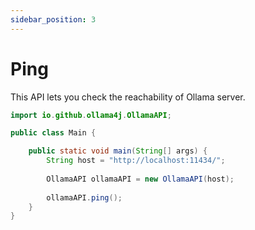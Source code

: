```yaml
---
sidebar_position: 3
---
```


# Ping

This API lets you check the reachability of Ollama server.

```java
import io.github.ollama4j.OllamaAPI;

public class Main {

    public static void main(String[] args) {
        String host = "http://localhost:11434/";
        
        OllamaAPI ollamaAPI = new OllamaAPI(host);
        
        ollamaAPI.ping();
    }
}
```